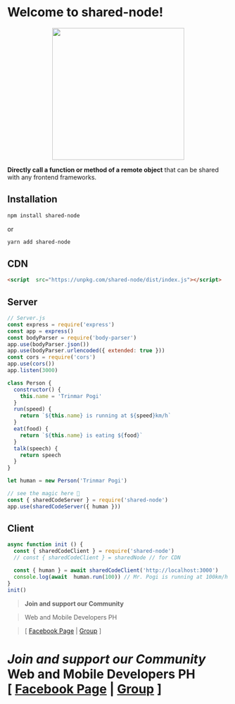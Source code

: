 # Welcome to shared-node!

  

<p  align="center">

<img  width="300"  src="https://miro.medium.com/max/3728/1*7zccGWE4o5LmxegijjK_xQ.png"/>

</p>

  

**Directly call a function or method of a remote object** that can be shared with any frontend frameworks.


## Installation
```bash
npm install shared-node
```
or
```bash
yarn add shared-node
```

## CDN
```html
<script  src="https://unpkg.com/shared-node/dist/index.js"></script>
```

  

## Server

```javascript
// Server.js
const express = require('express')
const app = express()
const bodyParser = require('body-parser')
app.use(bodyParser.json())
app.use(bodyParser.urlencoded({ extended: true }))
const cors = require('cors')
app.use(cors())
app.listen(3000)

class Person {
  constructor() {
    this.name = 'Trinmar Pogi'
  }
  run(speed) {
    return `${this.name} is running at ${speed}km/h`
  }
  eat(food) {
    return `${this.name} is eating ${food}`
  }
  talk(speech) {
    return speech
  }
}

let human = new Person('Trinmar Pogi')

// see the magic here 🧙
const { sharedCodeServer } = require('shared-node')
app.use(sharedCodeServer({ human }))
```

## Client
```javascript
async function init () {
  const { sharedCodeClient } = require('shared-node')
  // const { sharedCodeClient } = sharedNode // for CDN

  const { human } = await sharedCodeClient('http://localhost:3000')
  console.log(await  human.run(100)) // Mr. Pogi is running at 100km/h
}
init()
```
  

>  **Join and support our Community**  <br  />

> Web and Mobile Developers PH <br  />

> [ [Facebook Page](https://fb.com/webmobile.ph) | [Group](https://fb.com/groups/webmobile.ph/) ]

  

# *Join and support our Community* <br /> **Web and Mobile Developers PH** <br/> [ [Facebook Page](https://fb.com/webmobile.ph) | [Group](https://fb.com/groups/webmobile.ph/) ]